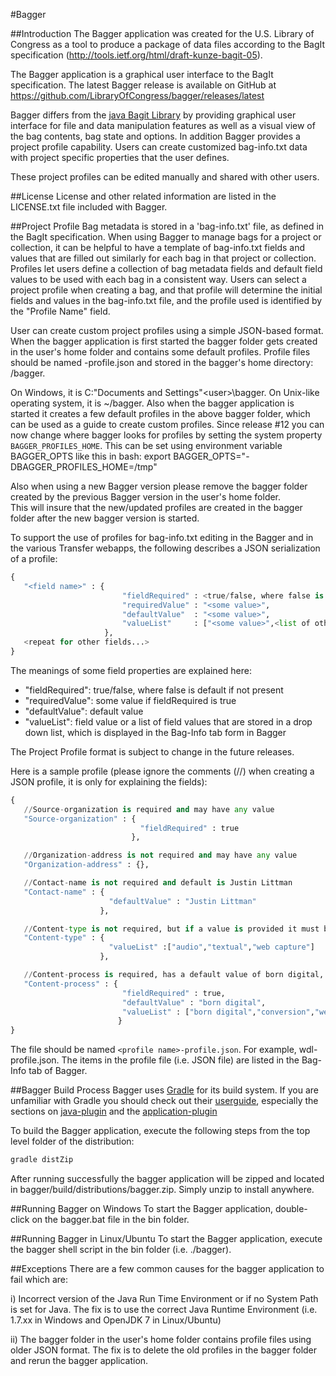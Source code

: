 #Bagger

##Introduction
The Bagger application was created for the U.S. Library of Congress as a tool to produce a package of data files according to the BagIt specification (http://tools.ietf.org/html/draft-kunze-bagit-05).

The Bagger application is a graphical user interface to the BagIt specification. The latest Bagger release is available on GitHub at https://github.com/LibraryOfCongress/bagger/releases/latest

Bagger differs from the [java Bagit Library](https://github.com/LibraryOfCongress/bagit-java) by providing graphical user interface for file and data manipulation features as well as a visual view of the bag contents, bag state and options.  In addition Bagger provides a project profile capability.  Users can create customized bag-info.txt data with project specific properties that the user defines.

These project profiles can be edited manually and shared with other users.

##License
License and other related information are listed in the LICENSE.txt file included with Bagger.

##Project Profile
Bag metadata is stored in a 'bag-info.txt' file, as defined in the BagIt specification.  When using Bagger to manage bags for a project or collection,
it can be helpful to have a template of bag-info.txt fields and values that are filled out similarly for each bag in that project or collection.
Profiles let users define a collection of bag metadata fields and default field values to be used with each bag in a consistent way. 
Users can select a project profile when creating a bag, and that profile will determine the initial fields and values in the bag-info.txt file, and the profile used is identified by the "Profile Name" field. 

User can create custom project profiles using a simple JSON-based format. When the bagger application is first started the bagger folder gets created in the user's home folder and contains some default profiles.
Profile files should be named <profile name>-profile.json and stored in the bagger's home directory: <user-home-dir>/bagger. 

On Windows, it is C:\"Documents and Settings"\<user>\bagger. On Unix-like operating system, it is ~/bagger.  Also when the bagger application is started it creates a few default profiles in the above bagger folder, which can be used as a guide to create custom profiles.
Since release #12 you can now change where bagger looks for profiles by setting the system property `BAGGER_PROFILES_HOME`. This can be set using environment variable BAGGER_OPTS like this in bash:
    export BAGGER_OPTS="-DBAGGER_PROFILES_HOME=/tmp"

Also when using a new Bagger version please remove the bagger folder created by the previous Bagger version in the user's home folder.  
This will insure that the new/updated profiles are created in the bagger folder after the new bagger version is started.

To support the use of profiles for bag-info.txt editing in the Bagger and in the various Transfer webapps, the following describes a JSON serialization of a profile:

``` python
{
   "<field name>" : {
                         "fieldRequired" : <true/false, where false is default if not present>,                
                         "requiredValue" : "<some value>",
                         "defaultValue"  : "<some value>",
                         "valueList"     : ["<some value>",<list of other values...>]
                     },
   <repeat for other fields...>
}
```

The meanings of some field properties are explained here:

* "fieldRequired": true/false, where false is default if not present                
* "requiredValue": some value if fieldRequired is true
* "defaultValue": default value
* "valueList": field value or a list of field values that are stored in a drop down list, which is displayed in the Bag-Info tab form in Bagger

The Project Profile format is subject to change in the future releases.


Here is a sample profile (please ignore the comments (//) when creating a JSON profile, it is only for explaining the fields):

``` python
{
   //Source-organization is required and may have any value
   "Source-organization" : {
                             "fieldRequired" : true
                           },

   //Organization-address is not required and may have any value
   "Organization-address" : {},

   //Contact-name is not required and default is Justin Littman
   "Contact-name" : {
                      "defaultValue" : "Justin Littman"
                    },

   //Content-type is not required, but if a value is provided it must be selected from list
   "Content-type" : {
                      "valueList" :["audio","textual","web capture"]
                    },

   //Content-process is required, has a default value of born digital, and must be selected from list of field values in the Bag-Info tab form in Bagger
   "Content-process" : {
                         "fieldRequired" : true,
                         "defaultValue" : "born digital",
                         "valueList" : ["born digital","conversion","web capture"]
                        }
}
```

The file should be named `<profile name>-profile.json`. For example, wdl-profile.json.
The items in the profile file (i.e. JSON file) are listed in the Bag-Info tab of Bagger.


##Bagger Build Process
Bagger uses [Gradle](https://gradle.org/) for its build system. If you are unfamiliar with Gradle you should check out their [userguide](https://docs.gradle.org/current/userguide/userguide_single.html), especially the sections on [java-plugin](https://docs.gradle.org/current/userguide/userguide_single.html#java_plugin) and the [application-plugin](https://docs.gradle.org/current/userguide/userguide_single.html#application_plugin)

To build the Bagger application, execute the following steps from the top level folder of the distribution:
``` bash
gradle distZip
```
After running successfully the bagger application will be zipped and located in bagger/build/distributions/bagger.zip. Simply unzip to install anywhere.

##Running Bagger on Windows
To start the Bagger application, double-click on the bagger.bat file in the bin folder.

##Running Bagger in Linux/Ubuntu
To start the Bagger application, execute the bagger shell script in the bin folder (i.e. ./bagger).

##Exceptions
There are a few common causes for the bagger application to fail which are:

i)   Incorrect version of the Java Run Time Environment or if no System Path is set for Java.
     The fix is to use the correct Java Runtime Environment (i.e. 1.7.xx in Windows and OpenJDK 7 in Linux/Ubuntu)

ii)  The bagger folder in the user's home folder contains profile files using older JSON format.
     The fix is to delete the old profiles in the bagger folder and rerun the bagger application.
